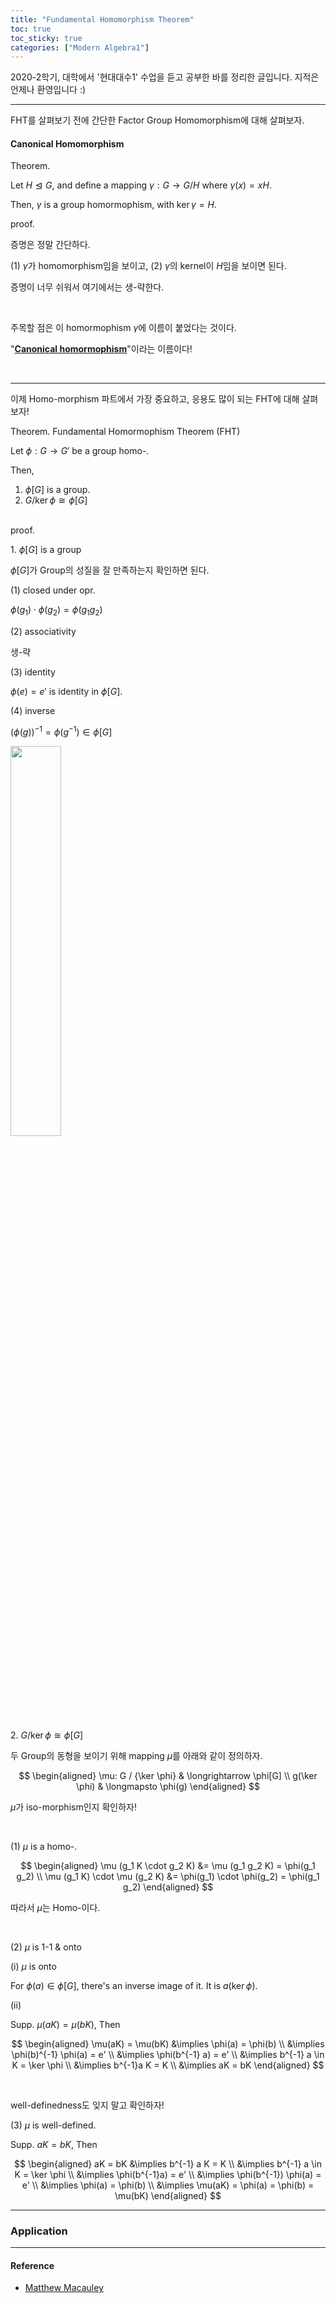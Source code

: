 ```yaml
---
title: "Fundamental Homomorphism Theorem"
toc: true
toc_sticky: true
categories: ["Modern Algebra1"]
---
```



2020-2학기, 대학에서 '현대대수1' 수업을 듣고 공부한 바를 정리한 글입니다. 지적은 언제나 환영입니다 :)

<hr>

FHT를 살펴보기 전에 간단한 Factor Group Homomorphism에 대해 살펴보자.

#### Canonical Homomorphism

<span class="statement-title">Theorem.</span><br>

<div class="statement" markdown="1">

Let $H \trianglelefteq G$, and define a mapping $\gamma: G \longrightarrow G/H$ where $\gamma(x) = xH$.

Then, $\gamma$ is a group homormophism, with $\ker \gamma = H$.

</div>

<span class="statement-title">proof.</span><br>

증명은 정말 간단하다.

(1) $\gamma$가 homomorphism임을 보이고, (2) $\gamma$의 kernel이 $H$임을 보이면 된다.

증명이 너무 쉬워서 여기에서는 생-략한다.

<br>

주목할 점은 이 homormophism $\gamma$에 이름이 붙었다는 것이다.

"**<u>Canonical homormophism</u>**"이라는 이름이다!

<br>
<hr>

이제 Homo-morphism 파트에서 가장 중요하고, 응용도 많이 되는 FHT에 대해 살펴보자!

<span class="statement-title">Theorem.</span> Fundamental Homormophism Theorem (FHT)<br>

<div class="statement" markdown="1">

Let $\phi: G \longrightarrow G'$ be a group homo-.

Then,

1. $\phi[G]$ is a group.
2. $G / {\ker \phi} \cong \phi[G]$

</div>

<br>
<span class="statement-title">proof.</span><br>

<div class="math-statement" markdown="1">

1\. $\phi[G]$ is a group

$\phi[G]$가 Group의 성질을 잘 만족하는지 확인하면 된다.

(1) closed under opr.

$\phi(g_1) \cdot \phi(g_2) = \phi(g_1 g_2)$

(2) associativity

생-략

(3) identity

$\phi(e) = e'$ is identity in $\phi[G]$.

(4) inverse

$\left(\phi(g)\right)^{-1} = \phi(g^{-1}) \in \phi[G]$

</div>

<div class="img-wrapper">
<img src="https://upload.wikimedia.org/wikipedia/commons/thumb/2/25/Diagram_of_the_fundamental_theorem_on_homomorphisms.svg/440px-Diagram_of_the_fundamental_theorem_on_homomorphisms.svg.png" style="width:40%;">
</div>


<div class="math-statement" markdown="1">

2\. $G / {\ker \phi} \cong \phi[G]$

두 Group의 동형을 보이기 위해 mapping $\mu$를 아래와 같이 정의하자.

$$
\begin{aligned}
    \mu: G / {\ker \phi} & \longrightarrow \phi[G] \\
                   g(\ker \phi) & \longmapsto \phi(g)
\end{aligned}
$$

$\mu$가 iso-morphism인지 확인하자!

<br>

(1) $\mu$ is a homo-.

$$
\begin{aligned}
    \mu (g_1 K \cdot g_2 K) &= \mu (g_1 g_2 K) = \phi(g_1 g_2) \\
    \mu (g_1 K) \cdot \mu (g_2 K) &= \phi(g_1) \cdot \phi(g_2) = \phi(g_1 g_2)
\end{aligned}
$$

따라서 $\mu$는 Homo-이다.

<br>

(2) $\mu$ is 1-1 & onto

(i) $\mu$ is onto

For $\phi(a) \in \phi[G]$, there's an inverse image of it. It is $a(\ker \phi)$.

(ii)

Supp. $\mu(aK) = \mu(bK)$, Then

$$
\begin{aligned}
    \mu(aK) = \mu(bK) &\implies \phi(a) = \phi(b) \\
                      &\implies \phi(b)^{-1} \phi(a) = e' \\
                      &\implies \phi(b^{-1} a) = e' \\
                      &\implies b^{-1} a \in K = \ker \phi \\
                      &\implies b^{-1}a K = K \\
                      &\implies aK = bK
\end{aligned}
$$

<br>

well-definedness도 잊지 말고 확인하자!

(3) $\mu$ is well-defined.

Supp. $aK = bK$, Then

$$
\begin{aligned}
    aK = bK &\implies b^{-1} a K = K \\
            &\implies b^{-1} a \in K = \ker \phi \\
            &\implies \phi(b^{-1}a) = e' \\
            &\implies \phi(b^{-1}) \phi(a) = e' \\
            &\implies \phi(a) = \phi(b) \\
            &\implies \mu(aK) = \phi(a) = \phi(b) = \mu(bK)
\end{aligned}
$$

</div>

<hr>

### Application



<hr>

#### Reference
- [Matthew Macauley](http://www.math.clemson.edu/~macaule/classes/m20_math4120/slides/math4120_lecture-4-03_h.pdf)
